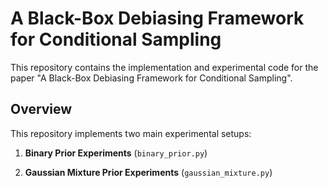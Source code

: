 # A Black-Box Debiasing Framework for Conditional Sampling

This repository contains the implementation and experimental code for the paper "A Black-Box Debiasing Framework for Conditional Sampling".

## Overview

This repository implements two main experimental setups:

1.  **Binary Prior Experiments** (`binary_prior.py`)

2.  **Gaussian Mixture Prior Experiments** (`gaussian_mixture.py`)


